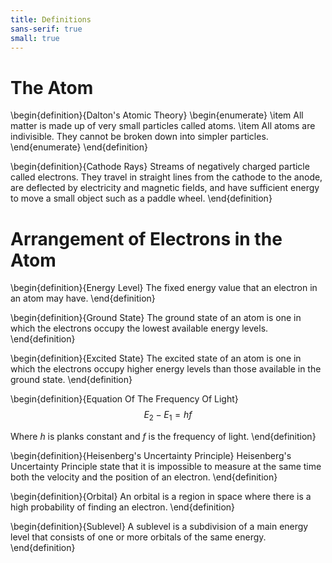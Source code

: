 ```yaml
---
title: Definitions
sans-serif: true
small: true
---
```


# The Atom

\begin{definition}{Dalton's Atomic Theory}
\begin{enumerate}
\item All matter is made up of very small particles called atoms.
\item All atoms are indivisible. They cannot be broken down into simpler particles.
\end{enumerate}
\end{definition}

\begin{definition}{Cathode Rays}
Streams of negatively charged particle called electrons. They travel in straight lines from the cathode to the anode, are deflected by electricity and magnetic fields, and have sufficient energy to move a small object such as a paddle wheel.
\end{definition}

# Arrangement of Electrons in the Atom

\begin{definition}{Energy Level}
The fixed energy value that an electron in an atom may have.
\end{definition}

\begin{definition}{Ground State}
The ground state of an atom is one in which the electrons occupy the lowest available energy levels.
\end{definition}

\begin{definition}{Excited State}
The excited state of an atom is one in which the electrons occupy higher energy levels than those available in the ground state.
\end{definition}

\begin{definition}{Equation Of The Frequency Of Light}
$$
E_2 - E_1 = hf
$$

Where $h$ is planks constant and $f$ is the frequency of light.
\end{definition}

\begin{definition}{Heisenberg's Uncertainty Principle}
Heisenberg's Uncertainty Principle state that it is impossible to measure at the same time both the velocity and the position of an electron.
\end{definition}

\begin{definition}{Orbital}
An orbital is a region in space where there is a high probability of finding an electron.
\end{definition}

\begin{definition}{Sublevel}
A sublevel is a subdivision of a main energy level that consists of one or more orbitals of the same energy.
\end{definition}

<!-- 
# The Periodic Table

\begin{definition}{Element}
An element is a substance that cannot be split into a simpler substance by chemical means.
\end{definition} -->